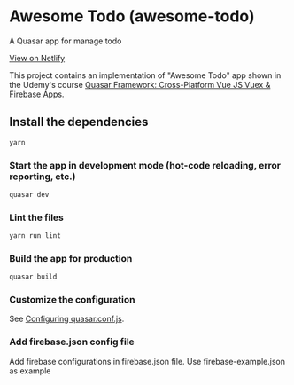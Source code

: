 # Awesome Todo (awesome-todo)

A Quasar app for manage todo

[View on Netlify](https://awesome-todo-project.netlify.app)

This project contains an implementation of "Awesome Todo" app shown in the Udemy's course [Quasar Framework: Cross-Platform Vue JS Vuex & Firebase Apps](https://www.udemy.com/course/quasarframework/).

## Install the dependencies

```bash
yarn
```

### Start the app in development mode (hot-code reloading, error reporting, etc.)

```bash
quasar dev
```

### Lint the files

```bash
yarn run lint
```

### Build the app for production

```bash
quasar build
```

### Customize the configuration

See [Configuring quasar.conf.js](https://quasar.dev/quasar-cli/quasar-conf-js).

### Add firebase.json config file

Add firebase configurations in firebase.json file.
Use firebase-example.json as example
